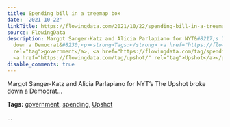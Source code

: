 ```yaml
---
title: Spending bill in a treemap box
date: '2021-10-22'
linkTitle: https://flowingdata.com/2021/10/22/spending-bill-in-a-treemap-box/
source: FlowingData
description: Margot Sanger-Katz and Alicia Parlapiano for NYT&#8217;s The Upshot broke
  down a Democrat&#8230;<p><strong>Tags:</strong> <a href="https://flowingdata.com/tag/government/"
  rel="tag">government</a>, <a href="https://flowingdata.com/tag/spending/" rel="tag">spending</a>,
  <a href="https://flowingdata.com/tag/upshot/" rel="tag">Upshot</a></p> ...
disable_comments: true
---
```

Margot Sanger-Katz and Alicia Parlapiano for NYT&#8217;s The Upshot broke down a Democrat&#8230;<p><strong>Tags:</strong> <a href="https://flowingdata.com/tag/government/" rel="tag">government</a>, <a href="https://flowingdata.com/tag/spending/" rel="tag">spending</a>, <a href="https://flowingdata.com/tag/upshot/" rel="tag">Upshot</a></p> ...